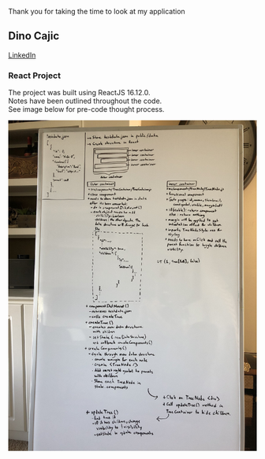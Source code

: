 Thank you for taking the time to look at my application

## Dino Cajic

[LinkedIn](linkedin.com/in/dinocajic) <br />

### React Project
The project was built using ReactJS 16.12.0.<br />
Notes have been outlined throughout the code.<br />
See image below for pre-code thought process.<br />

![Dino Cajic Pre Code Thought Process](https://github.com/dinocajic/recruiting-front-end/blob/dino-cajic/pre-code.jpg?raw=true)